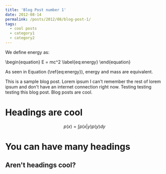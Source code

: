 ```yaml
---
title: 'Blog Post number 1'
date: 2012-08-14
permalink: /posts/2012/08/blog-post-1/
tags:
  - cool posts
  - category1
  - category2
---
```


<script>
  window.MathJax = {
    tex: {
      tags: 'all',
      packages: {'[+]': ['ams']}
    }
  };
</script>
<script type="text/javascript" async
  src="https://cdn.jsdelivr.net/npm/mathjax@3/es5/tex-mml-chtml.js">
</script>

We define energy as:


\begin{equation}
E = mc^2
\label{eq:energy}
\end{equation}


As seen in Equation \(\ref{eq:energy}\), energy and mass are equivalent.


This is a sample blog post. Lorem ipsum I can't remember the rest of lorem ipsum and don't have an internet connection right now. Testing testing testing this blog post. Blog posts are cool.

Headings are cool
======
$$
p(x) = \int p(x|y) p(y) dy
$$

You can have many headings
======

Aren't headings cool?
------

